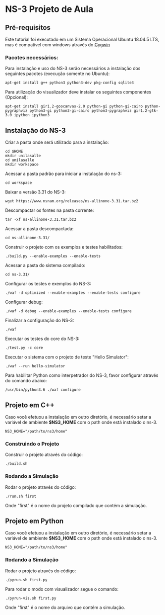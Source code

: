 # NS-3 Projeto de Aula

## Pré-requisitos
Este tutorial foi executado em um Sistema Operacional Ubuntu 18.04.5 LTS, mas é compatível com windows através do [Cygwin](https://www.cygwin.com/)

### Pacotes necessários:
Para instalação e uso do NS-3 serão necessários a instalação dos seguintes pacotes (execução somente no Ubuntu):
```
apt-get install g++ python3 python3-dev pkg-config sqlite3
```

Para utilização do visualizador deve instalar os seguintes componentes (Opcional):
```
apt-get install gir1.2-goocanvas-2.0 python-gi python-gi-cairo python-pygraphviz python3-gi python3-gi-cairo python3-pygraphviz gir1.2-gtk-3.0 ipython ipython3
```

## Instalação do NS-3

Criar a pasta onde será utilizado para a instalação:
```
cd $HOME
mkdir unilasalle
cd unilasalle
mkdir workspace
```

Acessar a pasta padrão para iniciar a instalação do ns-3:
```
cd workspace
```

Baixar a versão 3.31 do NS-3:
```
wget https://www.nsnam.org/releases/ns-allinone-3.31.tar.bz2  
```

Descompactar os fontes na pasta corrente:
```
tar -xf ns-allinone-3.31.tar.bz2  
```

Acessar a pasta descompactada:
```
cd ns-allinone-3.31/  
```

Construir o projeto com os exemplos e testes habilitados:
```
./build.py --enable-examples --enable-tests  
```

Acessar a pasta do sistema compilado:
```
cd ns-3.31/  
```

Configurar os testes e exemplos do NS-3:
```
./waf -d optimized --enable-examples --enable-tests configure  
```

Configurar debug:
```
./waf -d debug --enable-examples --enable-tests configure  
```

Finalizar a configuração do NS-3:
```
./waf  
```

Executar os testes do core do NS-3:
```
./test.py -c core  
```

Executar o sistema com o projeto de teste "Hello Simulator":
```
./waf --run hello-simulator
```

Para habilitar Python como interpetrador do NS-3, favor configurar através do comando abaixo:
```
/usr/bin/python3.6 ./waf configure
```

## Projeto em C++

Caso você efetuou a instalação em outro diretório, é necessário setar a variável de ambiente **$NS3_HOME** com o path onde está instalado o ns-3.
```
NS3_HOME="/path/to/ns3/home"
```

### Construindo o Projeto

Construir o projeto através do código:
```
./build.sh
```

### Rodando a Simulação

Rodar o projeto através do código:
```
./run.sh first
```
Onde "first" é o nome do projeto compilado que contém a simulação.

## Projeto em Python

Caso você efetuou a instalação em outro diretório, é necessário setar a variável de ambiente **$NS3_HOME** com o path onde está instalado o ns-3.
```
NS3_HOME="/path/to/ns3/home"
```

### Rodando a Simulação

Rodar o projeto através do código:
```
./pyrun.sh first.py
```

Para rodar o modo com visualizador segue o comando:
```
./pyrun-vis.sh first.py
```

Onde "first" é o nome do arquivo que contém a simulação.